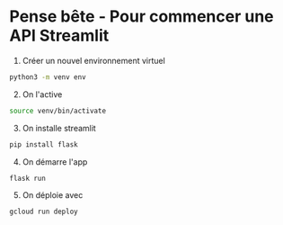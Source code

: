 
# Pense bête - Pour commencer une API Streamlit
1. Créer un nouvel environnement virtuel
```bash
python3 -m venv env
```
2. On l'active
```bash
source venv/bin/activate
```
3. On installe streamlit
```bash
pip install flask
```
4. On démarre l'app
```bash
flask run
```
5. On déploie avec
```bash
gcloud run deploy
```